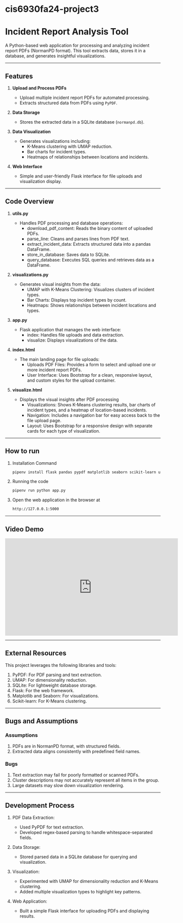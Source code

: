 # cis6930fa24-project3
# Incident Report Analysis Tool

A Python-based web application for processing and analyzing incident report PDFs (NormanPD format). This tool extracts data, stores it in a database, and generates insightful visualizations.

---
## Features

1. **Upload and Process PDFs**
   - Upload multiple incident report PDFs for automated processing.
   - Extracts structured data from PDFs using `PyPDF`.

2. **Data Storage**
   - Stores the extracted data in a SQLite database (`normanpd.db`).

3. **Data Visualization**
   - Generates visualizations including:
     - K-Means clustering with UMAP reduction.
     - Bar charts for incident types.
     - Heatmaps of relationships between locations and incidents.

4. **Web Interface**
   - Simple and user-friendly Flask interface for file uploads and visualization display.

---
## Code Overview

1. **utils.py**
   - Handles PDF processing and database operations:
     - download_pdf_content: Reads the binary content of uploaded PDFs.
     - parse_line: Cleans and parses lines from PDF text.
     - extract_incident_data: Extracts structured data into a pandas DataFrame.
     - store_in_database: Saves data to SQLite.
     - query_database: Executes SQL queries and retrieves data as a DataFrame.

2. **visualizations.py**
   - Generates visual insights from the data:
     - UMAP with K-Means Clustering: Visualizes clusters of incident types.
     - Bar Charts: Displays top incident types by count.
     - Heatmaps: Shows relationships between incident locations and types.

3. **app.py**
   - Flask application that manages the web interface:
     - index: Handles file uploads and data extraction.
     - visualize: Displays visualizations of the data.

4. **index.html**
   - The main landing page for file uploads:
      - Uploads PDF Files: Provides a form to select and upload one or more incident report PDFs.
      - User Interface: Uses Bootstrap for a clean, responsive layout, and custom styles for the upload container.

5. **visualize.html**
   - Displays the visual insights after PDF processing
      - Visualizations: Shows K-Means clustering results, bar charts of incident types, and a heatmap of location-based incidents.
      - Navigation: Includes a navigation bar for easy access back to the file upload page.
      - Layout: Uses Bootstrap for a responsive design with separate cards for each type of visualization.
---
## How to run

1. Installation Command 
   ```bash
   pipenv install flask pandas pypdf matplotlib seaborn scikit-learn umap-learn scipy numpy

2. Running the code 
   ```bash
   pipenv run python app.py

3. Open the web application in the browser at
   ```bash
   http://127.0.0.1:5000
---
## Video Demo

<iframe width="560" height="315" src="https://www.youtube.com/embed/FVGqJKeSA0g?si=0FjoC4aPCIv38BfK" title="YouTube video player" frameborder="0" allow="accelerometer; autoplay; clipboard-write; encrypted-media; gyroscope; picture-in-picture; web-share" referrerpolicy="strict-origin-when-cross-origin" allowfullscreen></iframe>

---
## External Resources 

This project leverages the following libraries and tools:

1. PyPDF: For PDF parsing and text extraction.
2. UMAP: For dimensionality reduction.
3. SQLite: For lightweight database storage.
4. Flask: For the web framework.
5. Matplotlib and Seaborn: For visualizations.
6. Scikit-learn: For K-Means clustering.

---

## Bugs and Assumptions

### Assumptions

1. PDFs are in NormanPD format, with structured fields.
2. Extracted data aligns consistently with predefined field names.

### Bugs

1. Text extraction may fail for poorly formatted or scanned PDFs.
2. Cluster descriptions may not accurately represent all items in the group.
3. Large datasets may slow down visualization rendering.

---

## Development Process

1. PDF Data Extraction:
   - Used PyPDF for text extraction.
   - Developed regex-based parsing to handle whitespace-separated fields.

2. Data Storage:
   - Stored parsed data in a SQLite database for querying and visualization.

3. Visualization:
   - Experimented with UMAP for dimensionality reduction and K-Means clustering.
   - Added multiple visualization types to highlight key patterns.

4. Web Application:
   - Built a simple Flask interface for uploading PDFs and displaying results.
